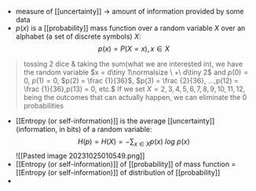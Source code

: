 - measure of [[uncertainty]] $\rightarrow$ amount of information provided by some data
- $p(x)$ is a [[probability]] mass function over a random variable $X$ over an alphabet (a set of discrete symbols) $X$:
$$p(x)=P(X=x),x\in X$$
>	tossing 2 dice & taking the sum(what we are interested in), we have the random variable $x = d\tiny 1\normalsize \ +\ d\tiny 2$ and
>		$p(0) = 0$,
>		$p(1) = 0$,
>		$p(2) = \frac {1}{36}$,
>		$p(3) = \frac {2}{36}, ...,p(12) = \frac {1}{36},p(13) = 0, etc.$
>	If we set $X = {2,3,4,5,6,7,8,9,10,11,12}$, being the outcomes that can actually happen, we can eliminate the 0 probabilities

- [[Entropy (or self-information)]] is the average [[uncertainty]] (information, in bits) of a random variable:
$$H(p) = H(X) = -\displaystyle\sum_{x\in X}p(x)\ log \ p(x)$$
![[Pasted image 20231025010549.png]]
- [[Entropy (or self-information)]] of [[probability]] of mass function = [[Entropy (or self-information)]] of distribution of [[probability]]
- 